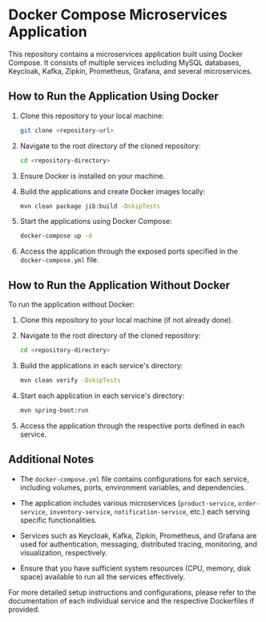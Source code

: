# Docker Compose Microservices Application

This repository contains a microservices application built using Docker Compose. It consists of multiple services including MySQL databases, Keycloak, Kafka, Zipkin, Prometheus, Grafana, and several microservices.

## How to Run the Application Using Docker

1. Clone this repository to your local machine:

   ```bash
   git clone <repository-url>
   ```

2. Navigate to the root directory of the cloned repository:

   ```bash
   cd <repository-directory>
   ```

3. Ensure Docker is installed on your machine.

4. Build the applications and create Docker images locally:

   ```bash
   mvn clean package jib:build -DskipTests
   ```

5. Start the applications using Docker Compose:

   ```bash
   docker-compose up -d
   ```

6. Access the application through the exposed ports specified in the `docker-compose.yml` file.

## How to Run the Application Without Docker

To run the application without Docker:

1. Clone this repository to your local machine (if not already done).

2. Navigate to the root directory of the cloned repository:

   ```bash
   cd <repository-directory>
   ```

3. Build the applications in each service's directory:

   ```bash
   mvn clean verify -DskipTests
   ```

4. Start each application in each service's directory:

   ```bash
   mvn spring-boot:run
   ```

5. Access the application through the respective ports defined in each service.

## Additional Notes

- The `docker-compose.yml` file contains configurations for each service, including volumes, ports, environment variables, and dependencies.

- The application includes various microservices (`product-service`, `order-service`, `inventory-service`, `notification-service`, etc.) each serving specific functionalities.

- Services such as Keycloak, Kafka, Zipkin, Prometheus, and Grafana are used for authentication, messaging, distributed tracing, monitoring, and visualization, respectively.

- Ensure that you have sufficient system resources (CPU, memory, disk space) available to run all the services effectively.

For more detailed setup instructions and configurations, please refer to the documentation of each individual service and the respective Dockerfiles if provided.

